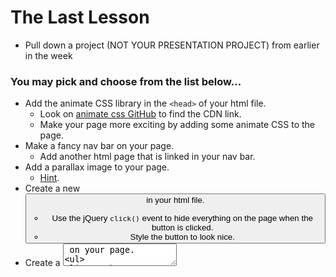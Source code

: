 # The Last Lesson
* Pull down a project (NOT YOUR PRESENTATION PROJECT) from earlier in the week

### You may pick and choose from the list below...
* Add the animate CSS library in the `<head>` of your html file. 
  * Look on [animate css GitHub](https://github.com/daneden/animate.css) to find the CDN link.
  * Make your page more exciting by adding some animate CSS to the page.
* Make a fancy nav bar on your page.
  * Add another html page that is linked in your nav bar.
* Add a parallax image to your page. 
  * [Hint](https://www.w3schools.com/howto/howto_css_parallax.asp).
* Create a new <button> in your html file.
  * Use the jQuery `click()` event to hide everything on the page when the button is clicked.
  * Style the button to look nice.
* Create a <textarea> on your page.
  * Use the `keypress()` event to fade out then fade back in the entire page when the letter "w" is typed. Feel free to look at your [Ghost Writer](https://github.com/hello-world-tech-studios/thursday-AM) assignment
  * Use the `keypress()` event to make the background color something pretty letter "l" is typed. Hint use a [hex color](https://www.google.com/search?q=hex+color+picker&oq=hex+colo&aqs=chrome.2.69i57j0j35i39j69i59j0l2.2976j0j1&sourceid=chrome&ie=UTF-8)
* Teach your parents something from a previous assignment!